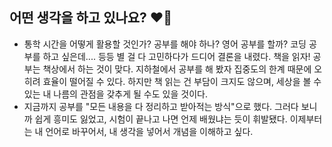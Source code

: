 ## 어떤 생각을 하고 있나요? ❤️‍🔥
- 통학 시간을 어떻게 활용할 것인가? 공부를 해야 하나? 영어 공부를 할까? 코딩 공부를 하고 싶은데.... 등등 별 걸 다 고민하다가 드디어 결론을 내렸다. 책을 읽자! 공부는 책상에서 하는 것이 맞다. 지하철에서 공부를 해 봤자 집중도의 한계 때문에 오히려 효율이 떨어질 수 있다. 하지만 책 읽는 건 부담이 크지도 않으며, 세상을 볼 수 있는 내 나름의 관점을 갖추게 될 수도 있을 것이다.
- 지금까지 공부를 "모든 내용을 다 정리하고 받아적는 방식"으로 했다. 그러다 보니까 쉽게 흥미도 잃었고, 시험이 끝나고 나면 언제 배웠냐는 듯이 휘발됐다. 이제부터는 내 언어로 바꾸어서, 내 생각을 넣어서 개념을 이해하고 싶다.